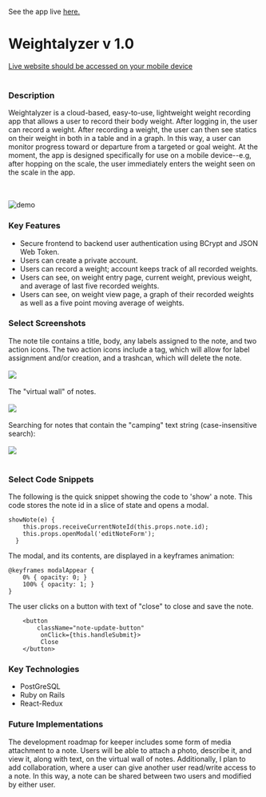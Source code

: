 See the app live [here.](http://weightalyzer.herokuapp.com/)

# Weightalyzer v 1.0

[Live website should be accessed on your mobile device](http://weightalyzer.herokuapp.com/#/)
<br></br>

### Description
Weightalyzer is a cloud-based, easy-to-use, lightweight weight recording app that allows a user to record their body weight.  After logging in, the user can record a weight.  After recording a weight, the user can then see statics on their weight in both in a table and in a graph.  In this way, a user can monitor progress toward or departure from a targeted or goal weight.  At the moment, the app is designed specifically for use on a mobile device--e.g, after hopping on the scale, the user immediately enters the weight seen on the scale in the app.

<br></br>
![demo](https://media.giphy.com/media/RGXQXa62TAkiqiBFci/giphy.gif)

### Key Features
  * Secure frontend to backend user authentication using BCrypt and JSON Web Token.
  * Users can create a private account.
  * Users can record a weight; account keeps track of all recorded weights.
  * Users can see, on weight entry page, current weight, previous weight, and average of last five recorded weights.
  * Users can see, on weight view page, a graph of their recorded weights as well as a five point moving average of weights.
  
### Select Screenshots
The note tile contains a title, body, any labels assigned to the note, and two action icons.  The two action icons include a tag, which will allow for label assignment and/or creation, and a trashcan, which will delete the note.<br></br>
<img src="https://sk-github-screenshots.s3-us-west-1.amazonaws.com/Screen+Shot+2019-11-15+at+10.31.09+AM.png" /><br></br>
The "virtual wall" of notes.<br></br>
<img src="https://sk-github-screenshots.s3-us-west-1.amazonaws.com/Screen+Shot+2019-11-15+at+11.25.36+AM.png" /><br></br>
Searching for notes that contain the "camping" text string (case-insensitive search):<br></br>
<img src="https://sk-github-screenshots.s3-us-west-1.amazonaws.com/Screen+Shot+2019-11-15+at+11.28.58+AM.png" /><br></br>

### Select Code Snippets
The following is the quick snippet showing the code to 'show' a note.  This code stores the note id in a slice of state and opens a modal.
```
showNote(e) {
    this.props.receiveCurrentNoteId(this.props.note.id);
    this.props.openModal('editNoteForm');
  }
```
The modal, and its contents, are displayed in a keyframes animation:
```
@keyframes modalAppear { 
    0% { opacity: 0; }
    100% { opacity: 1; }
}
```
The user clicks on a button with text of "close" to close and save the note.
```
    <button
        className="note-update-button"
         onClick={this.handleSubmit}>
         Close
    </button>
```

### Key Technologies
  * PostGreSQL
  * Ruby on Rails
  * React-Redux

### Future Implementations
The development roadmap for keeper includes some form of media attachment to a note.  Users will be able to attach a photo, describe it, and view it, along with text, on the virtual wall of notes.  Additionally, I plan to add collaboration, where a user can give another user read/write access to a note.  In this way, a note can be shared between two users and modified by either user.


